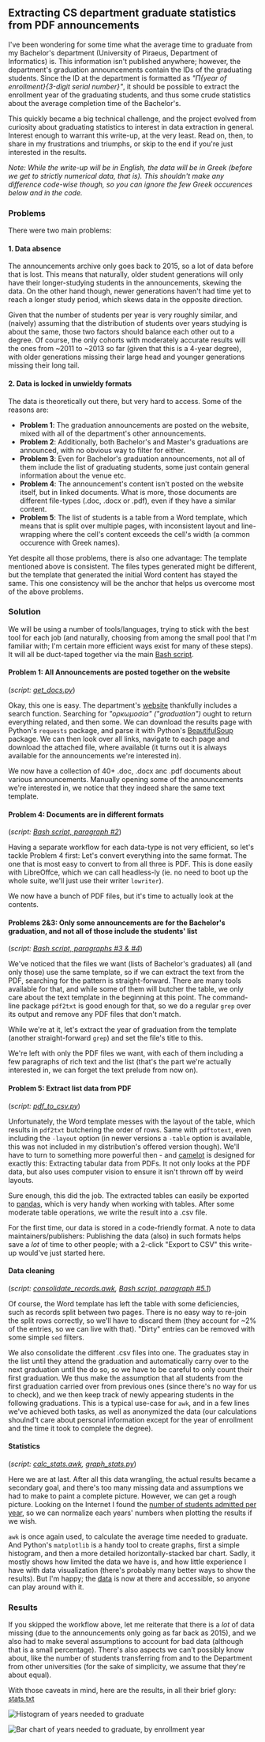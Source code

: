 ## Extracting CS department graduate statistics from PDF announcements

I've been wondering for some time what the average time to graduate from my Bachelor's department (University of Piraeus, Department of Informatics) is. This information isn't published anywhere; however, the department's graduation announcements contain the IDs of the graduating students. Since the ID at the department is formatted as _"Π{year of enrollment}{3-digit serial number}"_, it should be possible to extract the enrollment year of the graduating students, and thus some crude statistics about the average completion time of the Bachelor's.

This quickly became a big technical challenge, and the project evolved from curiosity about graduating statistics to interest in data extraction in general. Interest enough to warrant this write-up, at the very least. Read on, then, to share in my frustrations and triumphs, or skip to the end if you're just interested in the results.

_Note: While the write-up will be in English, the data will be in Greek (before we get to strictly numerical data, that is). This shouldn't make any difference code-wise though, so you can ignore the few Greek occurences below and in the code._

### Problems

There were two main problems:

#### 1. Data absence
The announcements archive only goes back to 2015, so a lot of data before that is lost. This means that naturally, older student generations will only have their longer-studying students in the announcements, skewing the data. On the other hand though, newer generations haven't had time yet to reach a longer study period, which skews data in the opposite direction.

Given that the number of students per year is very roughly similar, and (naively) assuming that the distribution of students over years studying is about the same, those two factors should balance each other out to a degree. Of course, the only cohorts with moderately accurate results will the ones from ~2011 to ~2013 so far (given that this is a 4-year degree), with older generations missing their large head and younger generations missing their long tail.

#### 2. Data is locked in unwieldy formats
The data is theoretically out there, but very hard to access. Some of the reasons are:
- **Problem 1**: The graduation announcements are posted on the website, mixed with all of the department's other announcements.
- **Problem 2**: Additionally, both Bachelor's and Master's graduations are announced, with no obvious way to filter for either.
- **Problem 3**: Even for Bachelor's graduation announcements, not all of them include the list of graduating students, some just contain general information about the venue etc.
- **Problem 4**: The announcement's content isn't posted on the website itself, but in linked documents. What is more, those documents are different file-types (.doc, .docx or .pdf), even if they have a similar content.
- **Problem 5**: The list of students is a table from a Word template, which means that is split over multiple pages, with inconsistent layout and line-wrapping where the cell's content exceeds the cell's width (a common occurence with Greek names).

Yet despite all those problems, there is also one advantage: The template mentioned above is consistent. The files types generated might be different, but the template that generated the initial Word content has stayed the same. This one consistency will be the anchor that helps us overcome most of the above problems.

### Solution

We will be using a number of tools/languages, trying to stick with the best tool for each job (and naturally, choosing from among the small pool that I'm familiar with; I'm certain more efficient ways exist for many of these steps). It will all be duct-taped together via the main [Bash script](https://github.com/Pab0/unipi_graduate_stats/blob/master/unipi_grades.sh).

#### Problem 1: All Announcements are posted together on the website

(_script: [get_docs.py](https://github.com/Pab0/unipi_graduate_stats/blob/master/get_docs.py)_)

Okay, this one is easy. The department's [website](http://www.cs.unipi.gr/) thankfully includes a search function. Searching for _"ορκωμοσία" ("graduation")_ ought to return everything related, and then some. We can download the results page with Python's `requests` package, and parse it with Python's [BeautifulSoup](https://code.launchpad.net/beautifulsoup/) package. We can then look over all links, navigate to each page and download the attached file, where available (it turns out it is always available for the announcements we're interested in).

We now have a collection of 40+ .doc, .docx anc .pdf documents about various announcements. Manually opening some of the announcements we're interested in, we notice that they indeed share the same text template.


#### Problem 4: Documents are in different formats

(_script: [Bash script, paragraph #2](https://github.com/Pab0/unipi_graduate_stats/blob/master/unipi_grades.sh#L9)_)

Having a separate workflow for each data-type is not very efficient, so let's tackle Problem 4 first: Let's convert everything into the same format. The one that is most easy to convert to from all three is PDF. This is done easily with LibreOffce, which we can call headless-ly (ie. no need to boot up the whole suite, we'll just use their writer `lowriter`).

We now have a bunch of PDF files, but it's time to actually look at the contents.


#### Problems 2&3: Only some announcements are for the Bachelor's graduation, and not all of those include the students' list

(_script: [Bash script, paragraphs #3 & #4](https://github.com/Pab0/unipi_graduate_stats/blob/master/unipi_grades.sh#L30)_)

We've noticed that the files we want (lists of Bachelor's graduates) all (and only those) use the same template, so if we can extract the text from the PDF, searching for the pattern is straight-forward. There are many tools available for that, and while some of them will butcher the table, we only care about the text template in the beginning at this point. The command-line package `pdf2txt` is good enough for that, so we do a regular `grep` over its output and remove any PDF files that don't match.

While we're at it, let's extract the year of graduation from the template (another straight-forward `grep`) and set the file's title to this.

We're left with only the PDF files we want, with each of them including a few paragraphs of rich text and the list (that's the part we're actually interested in, we can forget the text prelude from now on).

#### Problem 5: Extract list data from PDF

(_script: [pdf_to_csv.py](https://github.com/Pab0/unipi_graduate_stats/blob/master/pdf_to_csv.py)_)

Unfortunately, the Word template messes with the layout of the table, which results in `pdf2txt` butchering the order of rows. Same with `pdftotext`, even including the `-layout` option (in newer versions a `-table` option is available, this was not included in my distribution's offered version though). We'll have to turn to something more powerful then - and [camelot](https://github.com/camelot-dev/camelot) is designed for exactly this: Extracting tabular data from PDFs. It not only looks at the PDF data, but also uses computer vision to ensure it isn't thrown off by weird layouts.

Sure enough, this did the job. The extracted tables can easily be exported to [pandas](https://github.com/pandas-dev/pandas), which is very handy when working with tables. After some moderate table operations, we write the result into a .csv file.

For the first time, our data is stored in a code-friendly format. A note to data maintainers/publishers: Publishing the data (also) in such formats helps save a _lot_ of time to other people; with a 2-click "Export to CSV" this write-up would've just started here.

#### Data cleaning

(_script: [consolidate_records.awk](https://github.com/Pab0/unipi_graduate_stats/blob/master/consolidate_records.awk), [Bash script, paragraph #5.1](https://github.com/Pab0/unipi_graduate_stats/blob/master/unipi_grades.sh#L58)_)

Of course, the Word template has left the table with some deficiencies, such as records split between two pages. There is no easy way to re-join the split rows correctly, so we'll have to discard them (they account for ~2% of the entries, so we can live with that). "Dirty" entries can be removed with some simple `sed` filters.

We also consolidate the different .csv files into one. The graduates stay in the list until they attend the graduation and automatically carry over to the next graduation until the do so, so we have to be careful to only count their first graduation. We thus make the assumption that all students from the first graduation carried over from previous ones (since there's no way for us to check), and we then keep track of newly appearing students in the following graduations. This is a typical use-case for `awk`, and in a few lines we've achieved both tasks, as well as anonymized the data (our calculations shoulnd't care about personal information except for the year of enrollment and the time it took to complete the degree).

#### Statistics

(_script: [calc_stats.awk](https://github.com/Pab0/unipi_graduate_stats/blob/master/calc_stats.awk), [graph_stats.py](https://github.com/Pab0/unipi_graduate_stats/blob/master/graph_stats.py)_)

Here we are at last. After all this data wrangling, the actual results became a secondary goal, and there's too many missing data and assumptions we had to make to paint a complete picture. However, we can get a rough picture. Looking on the Internet I found the [number of students admitted per year](https://github.com/Pab0/unipi_graduate_stats/blob/master/enrollments_per_year.csv), so we can normalize each years' numbers when plotting the results if we wish.

`awk` is once again used, to calculate the average time needed to graduate. And Python's `matplotlib` is a handy tool to create graphs, first a simple histogram, and then a more detailed horizontally-stacked bar chart. Sadly, it mostly shows how limited the data we have is, and how little experience I have with data visualization (there's probably many better ways to show the results). But I'm happy; the [data](https://github.com/Pab0/unipi_graduate_stats/blob/master/anonymized_data.csv) is now at there and accessible, so anyone can play around with it.


### Results

If you skipped the workflow above, let me reiterate that there is a _lot_ of data missing (due to the announcements only going as far back as 2015), and we also had to make several assumptions to account for bad data (although that is a small percentage). There's also aspects we can't possibly know about, like the number of students transferring from and to the Department from other universities (for the sake of simplicity, we assume that they're about equal).

With those caveats in mind, here are the results, in all their brief glory: [stats.txt](https://github.com/Pab0/unipi_graduate_stats/blob/master/stats.txt)

![Histogram of years needed to graduate](https://raw.githubusercontent.com/Pab0/unipi_graduate_stats/master/histogram.png)

![Bar chart of years needed to graduate, by enrollment year](https://raw.githubusercontent.com/Pab0/unipi_graduate_stats/master/students_per_year_studied.png)
